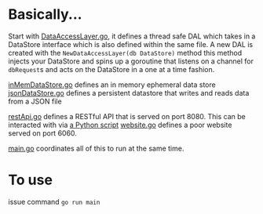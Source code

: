 # Basically...

Start with [DataAccessLayer.go](./DataAccessLayer.go), it defines a thread safe DAL which takes in a DataStore interface which is also defined within the same file. A new DAL is created with the `NewDataAccessLayer(db DataStore)` method this method injects your DataStore and spins up a goroutine that listens on a channel for `dbRequest`s and acts on the DataStore in a one at a time fashion.

[inMemDataStore.go](./inMemDataStore.go) defines an in memory ephemeral data store  
[jsonDataStore.go](./jsonDataStore.go) defines a persistent datastore that writes and reads data from a JSON file  

[restApi.go](./restApi.go) defines a RESTful API that is served on port 8080. This can be interacted with via [a Python script](./py/main.py)
[website.go](./website.go) defines a poor website served on port 6060.

[main.go](./main.go) coordinates all of this to run at the same time.

# To use

issue command `go run main`
